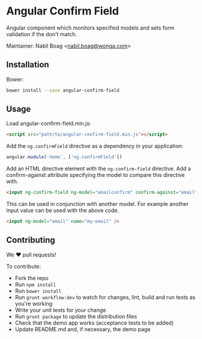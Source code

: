 Angular Confirm Field
=====================

Angular component which monitors specified models and sets form validation
if the don't match.

Maintainer: Nabil Boag <<nabil.boag@wonga.com>>

Installation
------------

Bower:

```sh
bower install --save angular-confirm-field
```

Usage
-----

Load angular-confirm-field.min.js:

```html
<script src="path/to/angular-confirm-field.min.js"></script>
```

Add the `ng.confirmField` directive as a dependency in your application:

```javascript
angular.module('demo', ['ng.confirmField'])
```

Add an HTML directive element with the `ng-confirm-field` directive. Add a
confirm-against attribute specifying the model to compare this directive with.

```html
<input ng-confirm-field ng-model="emailconfirm" confirm-against="email" name="my-email-confirm"/>
```

This can be used in conjunction with another model. For example another input
value can be used with the above code.

```html
<input ng-model="email" name="my-email" />
```


Contributing
------------

We :heart: pull requests!

To contribute:

- Fork the repo
- Run `npm install`
- Run `bower install`
- Run `grunt workflow:dev` to watch for changes, lint, build and run tests as
  you're working
- Write your unit tests for your change
- Run `grunt package` to update the distribution files
- Check that the demo app works (acceptance tests to be added)
- Update README.md and, if necessary, the demo page
